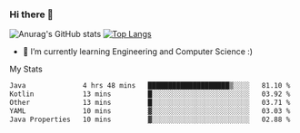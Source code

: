 ### Hi there 👋

![Anurag's GitHub stats](https://github-readme-stats.vercel.app/api?username=MatteoIorio11&show_icons=true&theme=dark) 
[![Top Langs](https://github-readme-stats.vercel.app/api/top-langs/?username=MatteoIorio11&theme=dark)](https://github.com/MatteoIorio11/github-readme-stats)

- 🌱 I’m currently learning Engineering and Computer Science :)

<!--
**MatteoIorio11/MatteoIorio11** is a ✨ _special_ ✨ repository because its `README.md` (this file) appears on your GitHub profile.

Here are some ideas to get you started:

- 🔭 I’m currently working on ...
- 🌱 I’m currently learning ...
- 👯 I’m looking to collaborate on ...
- 🤔 I’m looking for help with ...
- 💬 Ask me about ...
- 📫 How to reach me: ...
- 😄 Pronouns: ...
- ⚡ Fun fact: ...
-->
My Stats
<!--START_SECTION:waka-->

```txt
Java              4 hrs 48 mins   ████████████████████▒░░░░   81.10 %
Kotlin            13 mins         █░░░░░░░░░░░░░░░░░░░░░░░░   03.92 %
Other             13 mins         █░░░░░░░░░░░░░░░░░░░░░░░░   03.71 %
YAML              10 mins         ▓░░░░░░░░░░░░░░░░░░░░░░░░   03.03 %
Java Properties   10 mins         ▓░░░░░░░░░░░░░░░░░░░░░░░░   02.88 %
```

<!--END_SECTION:waka-->
